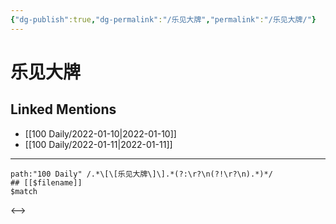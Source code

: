 ```yaml
---
{"dg-publish":true,"dg-permalink":"/乐见大牌","permalink":"/乐见大牌/"}
---
```


# 乐见大牌

## Linked Mentions
- [[100 Daily/2022-01-10\|2022-01-10]]
- [[100 Daily/2022-01-11\|2022-01-11]]


---

```expander
path:"100 Daily" /.*\[\[乐见大牌\]\].*(?:\r?\n(?!\r?\n).*)*/
## [[$filename]]
$match
```

<-->